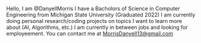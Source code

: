 Hello, I am @DanyellMorris
I have a Bacholors of Science in Computer Engineering from Michigan State University (Graduated 2022)
I am currently doing personal research/coding projects on topics I want to learn more about (AI, Algorithms, etc.)
I am currently in between jobs and looking for employeement.
You can contact me at MorrisDanyell13@gmail.com
